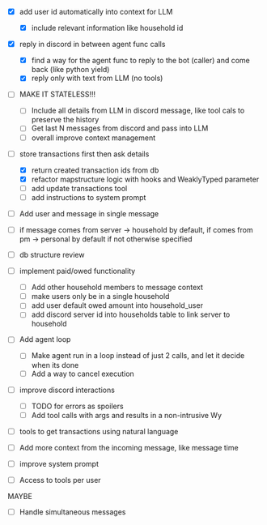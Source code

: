 - [x] add user id automatically into context for LLM
  - [x] include relevant information like household id

- [x] reply in discord in between agent func calls
  - [x] find a way for the agent func to reply to the bot (caller) and come back (like python yield)
  - [x] reply only with text from LLM (no tools)

- [ ] MAKE IT STATELESS!!!
  - [ ] Include all details from LLM in discord message, like tool cals to preserve the history
  - [ ] Get last N messages from discord and pass into LLM
  - [ ] overall improve context management

- [ ] store transactions first then ask details
  - [x] return created transaction ids from db
  - [x] refactor mapstructure logic with hooks and WeaklyTyped parameter
  - [ ] add update transactions tool
  - [ ] add instructions to system prompt

- [ ] Add user and message in single message

- [ ] if message comes from server -> household by default, if comes from pm -> personal by default if not otherwise specified

- [ ] db structure review

- [ ] implement paid/owed functionality
  - [ ] Add other household members to message context
  - [ ] make users only be in a single household
  - [ ] add user default owed amount into household_user
  - [ ] add discord server id into households table to link server to household

- [ ] Add agent loop
  - [ ] Make agent run in a loop instead of just 2 calls, and let it decide when its done
  - [ ] Add a way to cancel execution

- [ ] improve discord interactions
  - [ ] TODO for errors as spoilers
  - [ ] Add tool calls with args and results in a non-intrusive Wy

- [ ] tools to get transactions using natural language
- [ ] Add more context from the incoming message, like message time
- [ ] improve system prompt

- [ ] Access to tools per user

MAYBE
- [ ] Handle simultaneous messages 